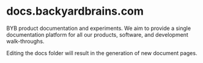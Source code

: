 # docs.backyardbrains.com
BYB product documentation and experiments. We aim to provide a single documentation platform for all our products, software, and development walk-throughs.

Editing the docs folder will result in the generation of new document pages.
